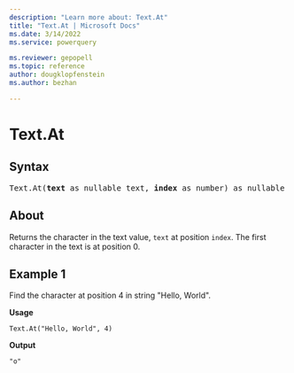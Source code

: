 ```yaml
---
description: "Learn more about: Text.At"
title: "Text.At | Microsoft Docs"
ms.date: 3/14/2022
ms.service: powerquery

ms.reviewer: gepopell
ms.topic: reference
author: dougklopfenstein
ms.author: bezhan

---
```

# Text.At

## Syntax

<pre>
Text.At(<b>text</b> as nullable text, <b>index</b> as number) as nullable text
</pre>
  
## About

Returns the character in the text value, `text` at position `index`. The first character in the text is at position 0.

## Example 1

Find the character at position 4 in string "Hello, World".

**Usage**

```powerquery-m
Text.At("Hello, World", 4)
```

**Output**

`"o"`
